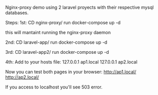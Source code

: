 Nginx-proxy demo using 2 laravel proyects with their respective mysql databases.

Steps:
1st:
CD nginx-proxy/
run docker-compose up -d

this will mantaint running the nginx-proxy daemon


2nd:
CD laravel-app/
run docker-compose up -d

3rd:
CD laravel-app2/
run docker-compose up -d


4th:
Add to your hosts file:
  127.0.0.1  ap1.local
  127.0.0.1  ap2.local
  
Now you can test both pages in your browser:
  http://ap1.local/
  http://ap2.local/
  
  
If you access to localhost you'll see 503 error.
